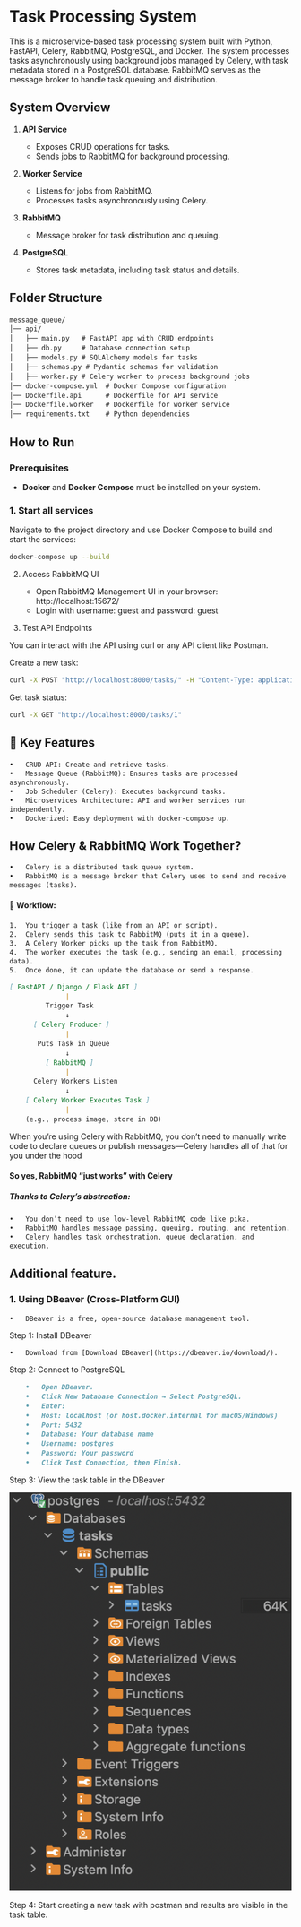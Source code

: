 # Task Processing System

This is a microservice-based task processing system built with Python, FastAPI, Celery, RabbitMQ, PostgreSQL, and Docker. The system processes tasks asynchronously using background jobs managed by Celery, with task metadata stored in a PostgreSQL database. RabbitMQ serves as the message broker to handle task queuing and distribution.

## System Overview

1. **API Service**  
   - Exposes CRUD operations for tasks.
   - Sends jobs to RabbitMQ for background processing.
  
2. **Worker Service**  
   - Listens for jobs from RabbitMQ.
   - Processes tasks asynchronously using Celery.

3. **RabbitMQ**  
   - Message broker for task distribution and queuing.

4. **PostgreSQL**  
   - Stores task metadata, including task status and details.

## Folder Structure
```markdown
message_queue/
│── api/
│   ├── main.py   # FastAPI app with CRUD endpoints
│   ├── db.py     # Database connection setup
│   ├── models.py # SQLAlchemy models for tasks
│   ├── schemas.py # Pydantic schemas for validation
│   ├── worker.py # Celery worker to process background jobs
│── docker-compose.yml  # Docker Compose configuration
│── Dockerfile.api      # Dockerfile for API service
│── Dockerfile.worker   # Dockerfile for worker service
│── requirements.txt    # Python dependencies
```

## How to Run

### Prerequisites

- **Docker** and **Docker Compose** must be installed on your system.

### 1. Start all services

Navigate to the project directory and use Docker Compose to build and start the services:

```bash
docker-compose up --build
```

2. Access RabbitMQ UI
	- 	Open RabbitMQ Management UI in your browser: http://localhost:15672/
	- 	Login with username: guest and password: guest

3. Test API Endpoints

You can interact with the API using curl or any API client like Postman.

Create a new task:

```bash
curl -X POST "http://localhost:8000/tasks/" -H "Content-Type: application/json" -d '{"name": "Process Data"}'
```

Get task status:
```bash
curl -X GET "http://localhost:8000/tasks/1"
```

## 📌 Key Features
	• 	CRUD API: Create and retrieve tasks.
	• 	Message Queue (RabbitMQ): Ensures tasks are processed asynchronously.
	•	Job Scheduler (Celery): Executes background tasks.
	•	Microservices Architecture: API and worker services run independently.
	•	Dockerized: Easy deployment with docker-compose up.


## How Celery & RabbitMQ Work Together?
	•	Celery is a distributed task queue system.
	•	RabbitMQ is a message broker that Celery uses to send and receive messages (tasks).

#### 🔄 Workflow:
	1.	You trigger a task (like from an API or script). 
	2.	Celery sends this task to RabbitMQ (puts it in a queue).
	3.	A Celery Worker picks up the task from RabbitMQ.
	4.	The worker executes the task (e.g., sending an email, processing data).
	5.	Once done, it can update the database or send a response.

```markdown
[ FastAPI / Django / Flask API ]
              |
         Trigger Task
              ↓
      [ Celery Producer ]
              |
       Puts Task in Queue
              ↓
         [ RabbitMQ ]
              |
      Celery Workers Listen
              ↓
    [ Celery Worker Executes Task ]
              |
    (e.g., process image, store in DB)
```
When you’re using Celery with RabbitMQ, you don’t need to manually write code to declare queues or publish messages—Celery handles all of that for you under the hood
#### So yes, RabbitMQ “just works” with Celery

##### Thanks to Celery’s abstraction:
	•	You don’t need to use low-level RabbitMQ code like pika.
	•	RabbitMQ handles message passing, queuing, routing, and retention.
	•	Celery handles task orchestration, queue declaration, and execution.


## Additional feature.

### 1. Using DBeaver (Cross-Platform GUI)

	•	DBeaver is a free, open-source database management tool.

Step 1: Install DBeaver

	•	Download from [Download DBeaver](https://dbeaver.io/download/).

Step 2: Connect to PostgreSQL
```markdown
	•	Open DBeaver.
	•	Click New Database Connection → Select PostgreSQL.
	•	Enter:
	•	Host: localhost (or host.docker.internal for macOS/Windows)
	•	Port: 5432
	•	Database: Your database name
	•	Username: postgres
	•	Password: Your password
	•	Click Test Connection, then Finish.
```

Step 3: View the task table in the DBeaver

![dbeaver](image.png)

Step 4: Start creating a new task with postman and results are visible in the task table.
